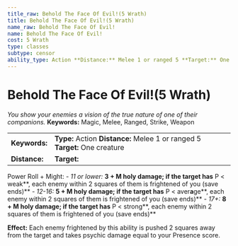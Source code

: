 ```yaml
---
title_raw: Behold The Face Of Evil!(5 Wrath)
title: Behold The Face Of Evil!(5 Wrath)
name_raw: Behold The Face Of Evil!
name: Behold The Face Of Evil!
cost: 5 Wrath
type: classes
subtype: censor
ability_type: Action **Distance:** Melee 1 or ranged 5 **Target:** One creature
---
```


# Behold The Face Of Evil!(5 Wrath)

*You show your enemies a vision of the true nature of one of their companions.* **Keywords:** Magic, Melee, Ranged, Strike, Weapon

|               |                                                                             |
| :------------ | :-------------------------------------------------------------------------- |
| **Keywords:** | **Type:** Action **Distance:** Melee 1 or ranged 5 **Target:** One creature |
| **Distance:** | **Target:**                                                                 |

Power Roll + Might: - *11 or lower:* **3 + M holy damage; if the target has** P \< weak\*\*, each enemy within 2 squares of them is frightened of you (save ends)\*\* - *12-16:* **5 + M holy damage; if the target has** P \< aver**a**ge\*\*, each enemy within 2 squares of them is frightened of you (save ends)\*\* - *17+:* **8 + M holy damage; if the target has** P \< strong\*\*, each enemy within 2 squares of them is frightened of you (save ends)\*\*

**Effect:** Each enemy frightened by this ability is pushed 2 squares away from the target and takes psychic damage equal to your Presence score.
